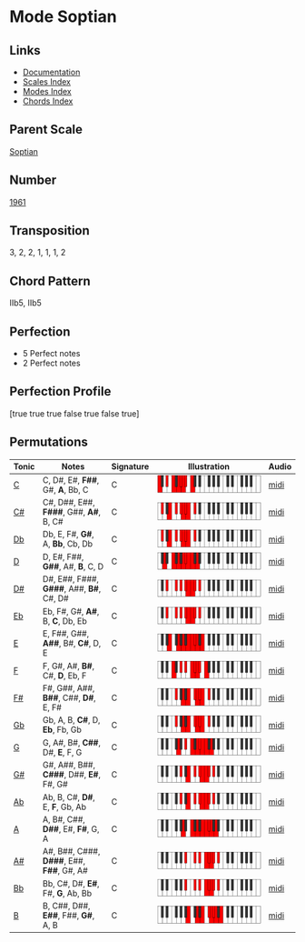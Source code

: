 # Mode Soptian

## Links

- [Documentation](README.md)
- [Scales Index](Scales.md)
- [Modes Index](Modes.md)
- [Chords Index](Chords.md)

## Parent Scale

[Soptian](ScaleSoptian.md)

## Number

[1961](https://ianring.com/musictheory/scales/1961)

## Transposition

3, 2, 2, 1, 1, 1, 2

## Chord Pattern

IIb5, IIb5

## Perfection

- 5 Perfect notes
- 2 Perfect notes

## Perfection Profile

[true true true false true false true]

## Permutations

| Tonic | Notes | Signature | Illustration | Audio |
|-------|-------|-----------|--------------|-------|
| [C](ModeCNaturalSoptian.md) | C, D#, E#, **F##**, G#, **A**, Bb, C | C | ![CNaturalSoptian](ModeCNaturalSoptian.png) | [midi](https://github.com/edipermadi/music/blob/main/docs/ModeCNaturalSoptian.mid?raw=true) |
| [C#](ModeCSharpSoptian.md) | C#, D##, E##, **F###**, G##, **A#**, B, C# | C | ![CSharpSoptian](ModeCSharpSoptian.png) | [midi](https://github.com/edipermadi/music/blob/main/docs/ModeCSharpSoptian.mid?raw=true) |
| [Db](ModeDFlatSoptian.md) | Db, E, F#, **G#**, A, **Bb**, Cb, Db | C | ![DFlatSoptian](ModeDFlatSoptian.png) | [midi](https://github.com/edipermadi/music/blob/main/docs/ModeDFlatSoptian.mid?raw=true) |
| [D](ModeDNaturalSoptian.md) | D, E#, F##, **G##**, A#, **B**, C, D | C | ![DNaturalSoptian](ModeDNaturalSoptian.png) | [midi](https://github.com/edipermadi/music/blob/main/docs/ModeDNaturalSoptian.mid?raw=true) |
| [D#](ModeDSharpSoptian.md) | D#, E##, F###, **G###**, A##, **B#**, C#, D# | C | ![DSharpSoptian](ModeDSharpSoptian.png) | [midi](https://github.com/edipermadi/music/blob/main/docs/ModeDSharpSoptian.mid?raw=true) |
| [Eb](ModeEFlatSoptian.md) | Eb, F#, G#, **A#**, B, **C**, Db, Eb | C | ![EFlatSoptian](ModeEFlatSoptian.png) | [midi](https://github.com/edipermadi/music/blob/main/docs/ModeEFlatSoptian.mid?raw=true) |
| [E](ModeENaturalSoptian.md) | E, F##, G##, **A##**, B#, **C#**, D, E | C | ![ENaturalSoptian](ModeENaturalSoptian.png) | [midi](https://github.com/edipermadi/music/blob/main/docs/ModeENaturalSoptian.mid?raw=true) |
| [F](ModeFNaturalSoptian.md) | F, G#, A#, **B#**, C#, **D**, Eb, F | C | ![FNaturalSoptian](ModeFNaturalSoptian.png) | [midi](https://github.com/edipermadi/music/blob/main/docs/ModeFNaturalSoptian.mid?raw=true) |
| [F#](ModeFSharpSoptian.md) | F#, G##, A##, **B##**, C##, **D#**, E, F# | C | ![FSharpSoptian](ModeFSharpSoptian.png) | [midi](https://github.com/edipermadi/music/blob/main/docs/ModeFSharpSoptian.mid?raw=true) |
| [Gb](ModeGFlatSoptian.md) | Gb, A, B, **C#**, D, **Eb**, Fb, Gb | C | ![GFlatSoptian](ModeGFlatSoptian.png) | [midi](https://github.com/edipermadi/music/blob/main/docs/ModeGFlatSoptian.mid?raw=true) |
| [G](ModeGNaturalSoptian.md) | G, A#, B#, **C##**, D#, **E**, F, G | C | ![GNaturalSoptian](ModeGNaturalSoptian.png) | [midi](https://github.com/edipermadi/music/blob/main/docs/ModeGNaturalSoptian.mid?raw=true) |
| [G#](ModeGSharpSoptian.md) | G#, A##, B##, **C###**, D##, **E#**, F#, G# | C | ![GSharpSoptian](ModeGSharpSoptian.png) | [midi](https://github.com/edipermadi/music/blob/main/docs/ModeGSharpSoptian.mid?raw=true) |
| [Ab](ModeAFlatSoptian.md) | Ab, B, C#, **D#**, E, **F**, Gb, Ab | C | ![AFlatSoptian](ModeAFlatSoptian.png) | [midi](https://github.com/edipermadi/music/blob/main/docs/ModeAFlatSoptian.mid?raw=true) |
| [A](ModeANaturalSoptian.md) | A, B#, C##, **D##**, E#, **F#**, G, A | C | ![ANaturalSoptian](ModeANaturalSoptian.png) | [midi](https://github.com/edipermadi/music/blob/main/docs/ModeANaturalSoptian.mid?raw=true) |
| [A#](ModeASharpSoptian.md) | A#, B##, C###, **D###**, E##, **F##**, G#, A# | C | ![ASharpSoptian](ModeASharpSoptian.png) | [midi](https://github.com/edipermadi/music/blob/main/docs/ModeASharpSoptian.mid?raw=true) |
| [Bb](ModeBFlatSoptian.md) | Bb, C#, D#, **E#**, F#, **G**, Ab, Bb | C | ![BFlatSoptian](ModeBFlatSoptian.png) | [midi](https://github.com/edipermadi/music/blob/main/docs/ModeBFlatSoptian.mid?raw=true) |
| [B](ModeBNaturalSoptian.md) | B, C##, D##, **E##**, F##, **G#**, A, B | C | ![BNaturalSoptian](ModeBNaturalSoptian.png) | [midi](https://github.com/edipermadi/music/blob/main/docs/ModeBNaturalSoptian.mid?raw=true) |
